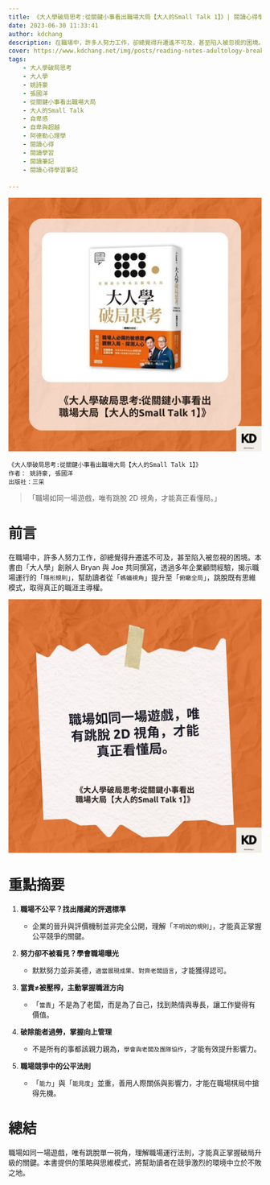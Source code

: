 ```yaml
---
title: 《大人學破局思考:從關鍵小事看出職場大局【大人的Small Talk 1】》| 閱讀心得學習筆記
date: 2023-06-30 11:33:41
author: kdchang
description: 在職場中，許多人努力工作，卻總覺得升遷遙不可及，甚至陷入被忽視的困境。本書由「大人學」創辦人 Bryan 與 Joe 共同撰寫，透過多年企業顧問經驗，揭示職場運行的「`隱形規則`」，幫助讀者從「`螞蟻視角`」提升至「`俯瞰全局`」，跳脫既有思維模式，取得真正的職涯主導權。
cover: https://www.kdchang.net/img/posts/reading-notes-adultology-breakthrough-thinking-1.jpg
tags: 
    - 大人學破局思考
    - 大人學
    - 姚詩豪
    - 張國洋
    - 從關鍵小事看出職場大局
    - 大人的Small Talk
    - 自卑感
    - 自卑與超越
    - 阿德勒心理學
    - 閱讀心得
    - 閱讀學習
    - 閱讀筆記
    - 閱讀心得學習筆記

---
```


![](img/posts/reading-notes-adultology-breakthrough-thinking-1.jpg)

```
《大人學破局思考:從關鍵小事看出職場大局【大人的Small Talk 1】》
作者： 姚詩豪, 張國洋
出版社：三采 
```

>「職場如同一場遊戲，唯有跳脫 2D 視角，才能真正看懂局。」

# 前言
在職場中，許多人努力工作，卻總覺得升遷遙不可及，甚至陷入被忽視的困境。本書由「大人學」創辦人 Bryan 與 Joe 共同撰寫，透過多年企業顧問經驗，揭示職場運行的「`隱形規則`」，幫助讀者從「`螞蟻視角`」提升至「`俯瞰全局`」，跳脫既有思維模式，取得真正的職涯主導權。

![](img/posts/reading-notes-adultology-breakthrough-thinking-2.jpg)

# 重點摘要
1. **職場不公平？找出隱藏的評選標準**
   - 企業的晉升與評價機制並非完全公開，理解「`不明說的規則`」，才能真正掌握公平競爭的關鍵。

2. **努力卻不被看見？學會職場曝光**
   - 默默努力並非美德，`適當展現成果`、`對齊老闆語言`，才能獲得認可。

3. **當責≠被壓榨，主動掌握職涯方向**
   - 「`當責`」不是為了老闆，而是為了自己，找到熱情與專長，讓工作變得有價值。

4. **破除能者過勞，掌握向上管理**
   - 不是所有的事都該親力親為，`學會與老闆及團隊協作`，才能有效提升影響力。

5. **職場競爭中的公平法則**
   - 「`能力`」與「`能見度`」並重，善用人際關係與影響力，才能在職場棋局中搶得先機。

# 總結
職場如同一場遊戲，唯有跳脫單一視角，理解職場運行法則，才能真正掌握破局升級的關鍵。本書提供的策略與思維模式，將幫助讀者在競爭激烈的環境中立於不敗之地。